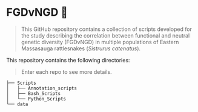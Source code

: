 # FGDvNGD 🐍
> This GitHub repository contains a collection of scripts developed for the study describing the correlation between functional and neutral genetic diversity (FGDvNGD) in multiple populations of Eastern Massasauga rattlesnakes (_Sistrurus catenatus_).
> 

This repository contains the following directories:
> Enter each repo to see more details.
```
├── Scripts
│   ├── Annotation_scripts
│   ├── Bash_Scripts
│   └── Python_Scripts
└── data
```
